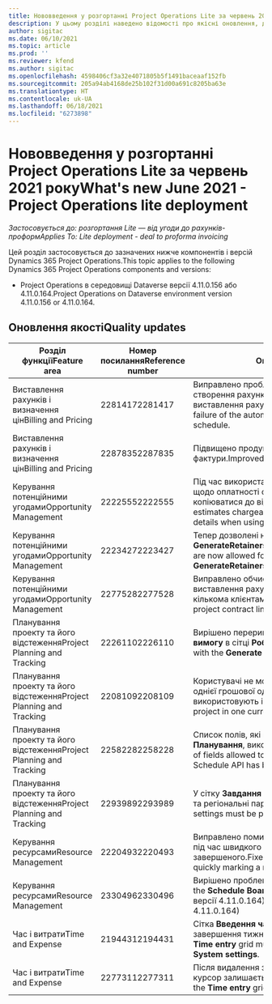 ```yaml
---
title: Нововведення у розгортанні Project Operations Lite за червень 2021 року
description: У цьому розділі наведено відомості про якісні оновлення, доступні у випуску розгортання Project Operations Lite за червень 2021 року.
author: sigitac
ms.date: 06/10/2021
ms.topic: article
ms.prod: ''
ms.reviewer: kfend
ms.author: sigitac
ms.openlocfilehash: 4598406cf3a32e4071805b5f1491baceaaf152fb
ms.sourcegitcommit: 205a94ab4168de25b102f31d00a691c8205ba63e
ms.translationtype: HT
ms.contentlocale: uk-UA
ms.lasthandoff: 06/18/2021
ms.locfileid: "6273898"
---
```

# <a name="whats-new-june-2021---project-operations-lite-deployment"></a><span data-ttu-id="7bf63-103">Нововведення у розгортанні Project Operations Lite за червень 2021 року</span><span class="sxs-lookup"><span data-stu-id="7bf63-103">What's new June 2021 - Project Operations lite deployment</span></span>

<span data-ttu-id="7bf63-104">_Застосовується до: розгортання Lite — від угоди до рахунків-проформ_</span><span class="sxs-lookup"><span data-stu-id="7bf63-104">_Applies To: Lite deployment - deal to proforma invoicing_</span></span>

<span data-ttu-id="7bf63-105">Цей розділ застосовується до зазначених нижче компонентів і версій Dynamics 365 Project Operations.</span><span class="sxs-lookup"><span data-stu-id="7bf63-105">This topic applies to the following Dynamics 365 Project Operations components and versions:</span></span>

  - <span data-ttu-id="7bf63-106">Project Operations в середовищі Dataverse версії 4.11.0.156 або 4.11.0.164.</span><span class="sxs-lookup"><span data-stu-id="7bf63-106">Project Operations on Dataverse environment version 4.11.0.156 or 4.11.0.164.</span></span>

## <a name="quality-updates"></a><span data-ttu-id="7bf63-107">Оновлення якості</span><span class="sxs-lookup"><span data-stu-id="7bf63-107">Quality updates</span></span>

| <span data-ttu-id="7bf63-108">**Розділ функції**</span><span class="sxs-lookup"><span data-stu-id="7bf63-108">**Feature area**</span></span> | <span data-ttu-id="7bf63-109">**Номер посилання**</span><span class="sxs-lookup"><span data-stu-id="7bf63-109">**Reference number**</span></span> | <span data-ttu-id="7bf63-110">**Оновлення якості**</span><span class="sxs-lookup"><span data-stu-id="7bf63-110">**Quality update**</span></span> |
| --- | --- | --- |
| <span data-ttu-id="7bf63-111">Виставлення рахунків і визначення цін</span><span class="sxs-lookup"><span data-stu-id="7bf63-111">Billing and Pricing</span></span> | <span data-ttu-id="7bf63-112">2281417</span><span class="sxs-lookup"><span data-stu-id="7bf63-112">2281417</span></span> | <span data-ttu-id="7bf63-113">Виправлено проблему стосовно помилки автоматичного створення рахунків-фактур за допомогою розкладу виставлення рахунків-фактур.</span><span class="sxs-lookup"><span data-stu-id="7bf63-113">Fixed the issue regarding the failure of the automatic invoice creation action through the invoice schedule.</span></span> |
| <span data-ttu-id="7bf63-114">Виставлення рахунків і визначення цін</span><span class="sxs-lookup"><span data-stu-id="7bf63-114">Billing and Pricing</span></span> | <span data-ttu-id="7bf63-115">2287835</span><span class="sxs-lookup"><span data-stu-id="7bf63-115">2287835</span></span> |   <span data-ttu-id="7bf63-116">Підвищено продуктивність підтвердження рахунка-фактури.</span><span class="sxs-lookup"><span data-stu-id="7bf63-116">Improved invoice confirmation performance.</span></span> |
| <span data-ttu-id="7bf63-117">Керування потенційними угодами</span><span class="sxs-lookup"><span data-stu-id="7bf63-117">Opportunity Management</span></span> | <span data-ttu-id="7bf63-118">2222555</span><span class="sxs-lookup"><span data-stu-id="7bf63-118">2222555</span></span> | <span data-ttu-id="7bf63-119">Під час використання **Імпорту з кошторису проекту** відомості щодо оплатності оцінок матеріалів повинні правильно копіюватися до відомостей позиції цінової пропозиції.</span><span class="sxs-lookup"><span data-stu-id="7bf63-119">Material estimates chargeability must be correctly copied to quote line details when using **Import from Project Estimation**.</span></span> |
| <span data-ttu-id="7bf63-120">Керування потенційними угодами</span><span class="sxs-lookup"><span data-stu-id="7bf63-120">Opportunity Management</span></span> | <span data-ttu-id="7bf63-121">2223427</span><span class="sxs-lookup"><span data-stu-id="7bf63-121">2223427</span></span> | <span data-ttu-id="7bf63-122">Тепер дозволені настроювання для дії **GenerateRetainersFromRetainerScheduleOptions**.</span><span class="sxs-lookup"><span data-stu-id="7bf63-122">Customizations are now allowed for the action, **GenerateRetainersFromRetainerScheduleOptions**.</span></span> |
| <span data-ttu-id="7bf63-123">Керування потенційними угодами</span><span class="sxs-lookup"><span data-stu-id="7bf63-123">Opportunity Management</span></span> | <span data-ttu-id="7bf63-124">2277528</span><span class="sxs-lookup"><span data-stu-id="7bf63-124">2277528</span></span> | <span data-ttu-id="7bf63-125">Виправлено обчислення значення для проміжного етапу виставлення рахунків у сервісних роботах за договором із кількома клієнтами.</span><span class="sxs-lookup"><span data-stu-id="7bf63-125">Fixed billing milestone value calculation for project contract lines with multiple customers.</span></span> |
| <span data-ttu-id="7bf63-126">Планування проекту та його відстеження</span><span class="sxs-lookup"><span data-stu-id="7bf63-126">Project Planning and Tracking</span></span> | <span data-ttu-id="7bf63-127">2226110</span><span class="sxs-lookup"><span data-stu-id="7bf63-127">2226110</span></span> | <span data-ttu-id="7bf63-128">Вирішено переривчасту проблему із функцією **Створити вимогу** в сітці **Робоча група проекту**.</span><span class="sxs-lookup"><span data-stu-id="7bf63-128">Fixed the intermittent issue with the **Generate Requirement** function in the **Project team** grid.</span></span> |
| <span data-ttu-id="7bf63-129">Планування проекту та його відстеження</span><span class="sxs-lookup"><span data-stu-id="7bf63-129">Project Planning and Tracking</span></span> | <span data-ttu-id="7bf63-130">2208109</span><span class="sxs-lookup"><span data-stu-id="7bf63-130">2208109</span></span> | <span data-ttu-id="7bf63-131">Користувачі не можуть створити проект із використанням однієї грошової одиниці, якщо пов’язані завдання використовують іншу грошову одиницю.</span><span class="sxs-lookup"><span data-stu-id="7bf63-131">Users can't create a project in one currency with related tasks in another currency.</span></span> |
| <span data-ttu-id="7bf63-132">Планування проекту та його відстеження</span><span class="sxs-lookup"><span data-stu-id="7bf63-132">Project Planning and Tracking</span></span> | <span data-ttu-id="7bf63-133">2258228</span><span class="sxs-lookup"><span data-stu-id="7bf63-133">2258228</span></span> | <span data-ttu-id="7bf63-134">Список полів, які можна змінювати за допомогою сутностей **Планування**, використовуючи API планування, оновлено.</span><span class="sxs-lookup"><span data-stu-id="7bf63-134">The list of fields allowed to modify with **Scheduling** entities using the Schedule API has been updated.</span></span> |
| <span data-ttu-id="7bf63-135">Планування проекту та його відстеження</span><span class="sxs-lookup"><span data-stu-id="7bf63-135">Project Planning and Tracking</span></span> | <span data-ttu-id="7bf63-136">2293989</span><span class="sxs-lookup"><span data-stu-id="7bf63-136">2293989</span></span> | <span data-ttu-id="7bf63-137">У сітку **Завдання проекту** необхідно передати правильні мовні та регіональні параметри.</span><span class="sxs-lookup"><span data-stu-id="7bf63-137">The correct language and regional settings must be passed to the **Project Tasks** grid.</span></span>|
| <span data-ttu-id="7bf63-138">Керування ресурсами</span><span class="sxs-lookup"><span data-stu-id="7bf63-138">Resource Management</span></span> | <span data-ttu-id="7bf63-139">2220493</span><span class="sxs-lookup"><span data-stu-id="7bf63-139">2220493</span></span> | <span data-ttu-id="7bf63-140">Виправлено помилку інтерфейсу користувача у сітці **Завдання** під час швидкого позначення запиту ресурсу як завершеного.</span><span class="sxs-lookup"><span data-stu-id="7bf63-140">Fixed the user experience in the **Task** grid when quickly marking a resource request as complete.</span></span> |
| <span data-ttu-id="7bf63-141">Керування ресурсами</span><span class="sxs-lookup"><span data-stu-id="7bf63-141">Resource Management</span></span> | <span data-ttu-id="7bf63-142">2330496</span><span class="sxs-lookup"><span data-stu-id="7bf63-142">2330496</span></span> | <span data-ttu-id="7bf63-143">Вирішено проблему із завантаженням **Панелі розкладів**.</span><span class="sxs-lookup"><span data-stu-id="7bf63-143">Fixed the **Schedule Board** loading issue.</span></span> <span data-ttu-id="7bf63-144">(Доступне оновлення якості у версії 4.11.0.164)</span><span class="sxs-lookup"><span data-stu-id="7bf63-144">(Quality update is available in version 4.11.0.164)</span></span> |
| <span data-ttu-id="7bf63-145">Час і витрати</span><span class="sxs-lookup"><span data-stu-id="7bf63-145">Time and Expense</span></span> | <span data-ttu-id="7bf63-146">2194431</span><span class="sxs-lookup"><span data-stu-id="7bf63-146">2194431</span></span> | <span data-ttu-id="7bf63-147">Сітка **Введення часу** повинна враховувати початок та завершення тижня, встановлені у **Параметрах системи**.</span><span class="sxs-lookup"><span data-stu-id="7bf63-147">The **Time entry** grid must honor the start of the week as set in the **System settings**.</span></span> |
| <span data-ttu-id="7bf63-148">Час і витрати</span><span class="sxs-lookup"><span data-stu-id="7bf63-148">Time and Expense</span></span> | <span data-ttu-id="7bf63-149">2277311</span><span class="sxs-lookup"><span data-stu-id="7bf63-149">2277311</span></span> | <span data-ttu-id="7bf63-150">Після видалення значення у клітинці сітки **Введення часу** курсор залишається в сітці.</span><span class="sxs-lookup"><span data-stu-id="7bf63-150">After you delete the value in a cell in the **Time entry** grid, the cursor remains in the grid.</span></span> |
